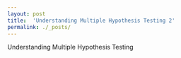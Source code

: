 ```yaml
---
layout: post
title:  'Understanding Multiple Hypothesis Testing 2'
permalink: ./_posts/
---
```


Understanding Multiple Hypothesis Testing
